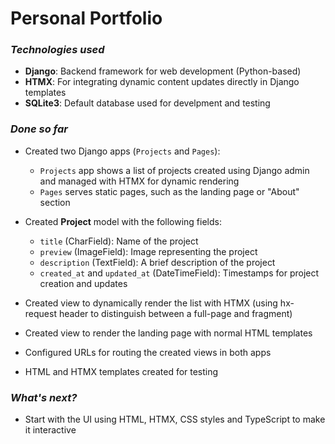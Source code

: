 # Personal Portfolio  

### *Technologies used*
- **Django**: Backend framework for web development (Python-based)
- **HTMX**: For integrating dynamic content updates directly in Django templates
- **SQLite3**: Default database used for develpment and testing

### *Done so far*
- Created two Django apps (`Projects` and `Pages`):
  - `Projects` app shows a list of projects created using Django admin and managed with HTMX for dynamic rendering
  - `Pages` serves static pages, such as the landing page or "About" section
    
- Created **Project** model with the following fields:
  - `title` (CharField): Name of the project
  - `preview` (ImageField): Image representing the project
  - `description` (TextField): A brief description of the project
  - `created_at` and `updated_at` (DateTimeField): Timestamps for project creation and updates

- Created view to dynamically render the list with HTMX (using hx-request header to distinguish between a full-page and fragment)
- Created view to render the landing page with normal HTML templates
- Configured URLs for routing the created views in both apps
- HTML and HTMX templates created for testing

### *What's next?*
- Start with the UI using HTML, HTMX, CSS styles and TypeScript to make it interactive
  

